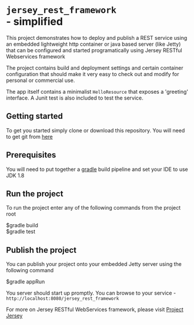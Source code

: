 # <code>jersey_rest_framework </code>  - simplified

This project demonstrates how to deploy and publish a REST service using an embedded lightweight http container or java based server (like Jetty) that can be configured and started programatically using Jersey RESTful Webservices framework

The project contains build and deployment settings and certain container configuration that should make it very easy to check out and modify for personal or commercial use.

The app itself contains a minimalist <code>HelloResource</code> that exposes a 'greeting' interface. A Junit test is also included to test the service.

## Getting started

To get you started simply clone or download this repository. You will need to get git from <a href="https://git-scm.com/">here</a>

## Prerequisites

You will need to put together a <a href="https://gradle.org/">gradle</a> build pipeline and set your IDE to use JDK 1.8

## Run the project

To run the project enter any of the following commands from the project root

$gradle build <br>
$gradle test

## Publish the project

You can publish your project onto your embedded Jetty server using the following command

$gradle appRun

You server should start up promptly. You can browse to your service - <code>http://localhost:8080/jersey_rest_framework</code>

For more on Jersey RESTful WebServices framework, please visit <a href="https://jersey.github.io/">Project Jersey</a>
